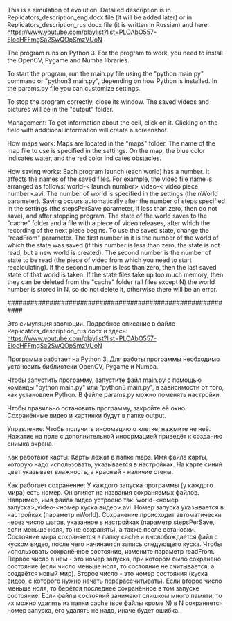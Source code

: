 This is a simulation of evolution. Detailed description is in Replicators_description_eng.docx file (it will be added later) or in Replicators_description_rus.docx file (it is written in Russian) and here: https://www.youtube.com/playlist?list=PLOAbO557-ElocHFFmgSa2SwQOpSmzVUoN

The program runs on Python 3.
For the program to work, you need to install the OpenCV, Pygame and Numba libraries.

To start the program, run the main.py file using the "python main.py" command or "python3 main.py", depending on how Python is installed.
In the params.py file you can customize settings.

To stop the program correctly, close its window.
The saved videos and pictures will be in the "output" folder.

Management:
To get information about the cell, click on it.
Clicking on the field with additional information will create a screenshot.

How maps work:
Maps are located in the "maps" folder. The name of the map file to use is specified in the settings. On the map, the blue color indicates water, and the red color indicates obstacles.

How saving works:
Each program launch (each world) has a number. It affects the names of the saved files. For example, the video file name is arranged as follows: world-< launch number>_video-< video piece number>.avi. The number of world is specified in the settings (the nWorld parameter).
Saving occurs automatically after the number of steps specified in the settings (the stepsPerSave parameter, if less than zero, then do not save), and after stopping program. The state of the world saves to the "cache" folder and a file with a piece of video releases, after which the recording of the next piece begins.
To use the saved state, change the "readFrom" parameter. The first number in it is the number of the world of which the state was saved (if this number is less than zero, the state is not read, but a new world is created). The second number is the number of state to be read (the piece of video from which you need to start recalculating). If the second number is less than zero, then the last saved state of that world is taken.
If the state files take up too much memory, then they can be deleted from the "cache" folder (all files except N) the world number is stored in N, so do not delete it, otherwise there will be an error.

############################################################

Это симуляция зволюции. Подробное описание в файле Replicators_description_rus.docx и здесь: https://www.youtube.com/playlist?list=PLOAbO557-ElocHFFmgSa2SwQOpSmzVUoN

Программа работает на Python 3.
Для работы программы необходимо установить библиотеки OpenCV, Pygame и Numba.

Чтобы запустить программу, запустите файл main.py с помощью команды "python main.py" или "python3 main.py", в зависимости от того, как установлен Python.
В файле params.py можно поменять настройки.

Чтобы правильно остановить программу, закройте её окно.
Cохранённые видео и картинки будут в папке output.

Управление:
Чтобы получить инфомацию о клетке, нажмите не неё. Нажатие на поле с дополнительной информацией приведёт к созданию снимка экрана.

Как работают карты:
Карты лежат в папке maps. Имя файла карты, которую надо использовать, указывается в настройках. На карте синий цвет указывает влажность, а красный - наличие стены.

Как работает сохранение:
У каждого запуска программы (у каждого мира) есть номер. Он влияет на названия сохраняемых файлов. Например, имя файла видео устроено так: world-<номер запуска>_video-<номер куска видео>.avi. Номер запуска указывается в настройках (параметр nWorld).
Сохранение происходит автоматически через число шагов, указанное в настройках (параметр stepsPerSave, если меньше ноля, то не сохранять), а также после остановки. Cостояние мира сохраняется в папку cache и высвобождается файл с куском видео, после чего начинается запись следующего куска.
Чтобы использовать сохранённое состояние, измените параметр readFrom. Первое число в нём - это номер запуска, при котором было сохранено состояние (если число меньше ноля, то состояние не считывается, а создаётся новый мир). Второе число - это номер состояния (куска видео, с которого нужно начать перерассчитывать). Если второе число меньше ноля, то берётся последнее сохранённое в том запуске состояние.
Если файлы состояний занимают слишком много памяти, то их можно удалять из папки cache (все файлы кроме N) в N сохраняется номер запуска, его удалять не надо, иначе будет ошибка.

